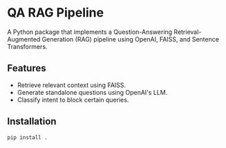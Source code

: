 # QA RAG Pipeline

A Python package that implements a Question-Answering Retrieval-Augmented Generation (RAG) pipeline using OpenAI, FAISS, and Sentence Transformers.

## Features
- Retrieve relevant context using FAISS.
- Generate standalone questions using OpenAI's LLM.
- Classify intent to block certain queries.

## Installation
```bash
pip install .

